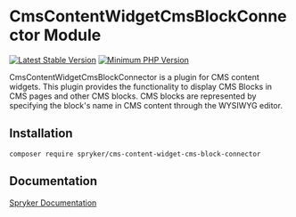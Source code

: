 # CmsContentWidgetCmsBlockConnector Module
[![Latest Stable Version](https://poser.pugx.org/spryker/cms-content-widget-cms-block-connector/v/stable.svg)](https://packagist.org/packages/spryker/cms-content-widget-cms-block-connector)
[![Minimum PHP Version](https://img.shields.io/badge/php-%3E%3D%208.0-8892BF.svg)](https://php.net/)

CmsContentWidgetCmsBlockConnector is a plugin for CMS content widgets. This plugin provides the functionality to display CMS Blocks in CMS pages and other CMS blocks. CMS blocks are represented by specifying the block's name in CMS content through the WYSIWYG editor.

## Installation

```
composer require spryker/cms-content-widget-cms-block-connector
```

## Documentation

[Spryker Documentation](https://docs.spryker.com)
